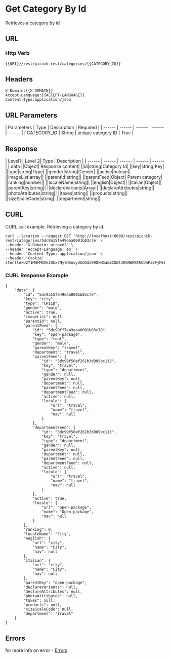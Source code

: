 # Get Category By Id


Retrieves a category by id


 ## URL
 ### Http Verb <Badge text="GET" vertical="middle"/>

```
{{URI}}/rest/picnik-rest/categories/{{CATEGORY_ID}}
``` 

## Headers
```
X-Domain:{{X-DOMAIN}}
Accept-Language:{{ACCEPT-LANGUAGE}}
Content-Type:application/json
```

## URL Parameters

| Parameters | Type | Description | Required | 
| ------ | ------ | ------ | ------ | ------ |
| CATEGORY_ID | String | unique category ID | True |

## Response
| Level1 | Level 2| Type | Description |
| ------ | ------ | ------ | ------ | ------ |
| data ||Object| Response content|
||id|string|Category Id|
||key|string|Key|
||type|string|Type|
||gender|string|Gender|
||active|bolean||
||imageList|array||
||parentId|string||
||parentFeed|Object| Parent category|
||ranking|number||
||localeName|string||
||english|Object||
||italian|Object||
||parentKey|string||
||declareVariants|Array||
||declareAttributes|string||
||photoAttributes|string||
||taxes|string||
||products|string||
||sizeScaleCode|string||
||department|string||



## CURL
CURL call example. Retrieving a category by id.

```
curl --location --request GET 'http://localhost:8080/rest/picnik-rest/categories/5dc9a15fe49eaa0001b03c7e' \
--header 'X-Domain: utravel' \
--header 'Accept-Language: en' \
--header 'Content-Type: application/json' \
--header 'Cookie: stentle=U2Y1MWFMOXk2QkxrNytNSnoyUUdOdz09OkM5amZCQWt3RkNWMXFhODhPaEFyMEE9PQ'
```

### CURL Response Example
```
{
    "data": {
        "id": "5dc9a15fe49eaa0001b03c7e",
        "key": "city",
        "type": "CHILD",
        "gender": "male",
        "active": true,
        "imageList": null,
        "parentId": null,
        "parentFeed": {
            "id": "5dc99ff7e49eaa0001b03c78",
            "key": "open-package",
            "type": "root",
            "gender": "male",
            "parentKey": "travel",
            "department": "travel",
            "parentFeed": {
                "id": "5dc99f50ef261b3d909bc113",
                "key": "travel",
                "type": "department",
                "gender": null,
                "parentKey": null,
                "department": null,
                "parentFeed": null,
                "departmentFeed": null,
                "active": null,
                "locale": {
                    "url": "travel",
                    "name": "travel",
                    "nav": null
                }
            },
            "departmentFeed": {
                "id": "5dc99f50ef261b3d909bc113",
                "key": "travel",
                "type": "department",
                "gender": null,
                "parentKey": null,
                "department": null,
                "parentFeed": null,
                "departmentFeed": null,
                "active": null,
                "locale": {
                    "url": "travel",
                    "name": "travel",
                    "nav": null
                }
            },
            "active": true,
            "locale": {
                "url": "open-package",
                "name": "Open package",
                "nav": null
            }
        },
        "ranking": 0,
        "localeName": "City",
        "english": {
            "url": "city",
            "name": "City",
            "nav": null
        },
        "italian": {
            "url": "city",
            "name": "City",
            "nav": null
        },
        "parentKey": "open-package",
        "declareVariants": null,
        "declareAttributes": null,
        "photoAttributes": null,
        "taxes": null,
        "products": null,
        "sizeScaleCode": null,
        "department": "travel"
    }
}
```

## Errors

for more info on error - [Errors ](/1.0.0/errors.html) 